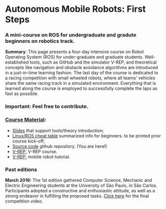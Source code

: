 # Autonomous Mobile Robots: First Steps
### A mini-course on ROS for undergraduate and gradute beginners on robotics track.
**Summary**: This page presents a four-day intensive course  on Robot Operating System (ROS) for under-graduate and graduate students. Well-established tools, such as GitHub and the simulator V-REP, and theoretical concepts like navigation and obstacle avoidance algorithms are introduced in a just-in-time learning fashion. The last day of the course is dedicated to a racing competition with small wheeled robots, where all teams' vehicles share the same racing track in a simulated environment. Everything that is learned along the course is employed to successfully complete the laps as fast as possible. 
### **Important**: Feel free to contribute.
### [Course Material](http://labrom.eesc.usp.br/amr_first_steps/):
 * [Slides](http://labrom.eesc.usp.br/amr_first_steps/material.zip) that support tools/theory introduction;
 * [Linux/ROS cheat table](http://labrom.eesc.usp.br/amr_first_steps/Printingnotes.pdf) summarized info for beginners. to be printed prior course kick-off;
 * [Source code](https://github.com/EESC-LabRoM/AMR_FirstSteps) github repository. (You are here!)
 * [V-REP:](http://labrom.eesc.usp.br/amr_first_steps/vrep-course.zip) V-REP course. 
 * [V-REP:](http://labrom.eesc.usp.br/amr_first_steps/robot-tutorial.zip) mobile robot tutorial. 
 
### Past editions
**March 2016:** The 1st edition gathered Computer Science, Mechanic and Electric Engineering students at the University of São Paulo, in São Carlos. Participants adopted a constructive and enthusiastic attitude, as well as a strong endeavor in fulfilling the proposed tasks. [Click here](https://www.youtube.com/watch?v=LdlB8c6Z0XY) for the final competition video.	

